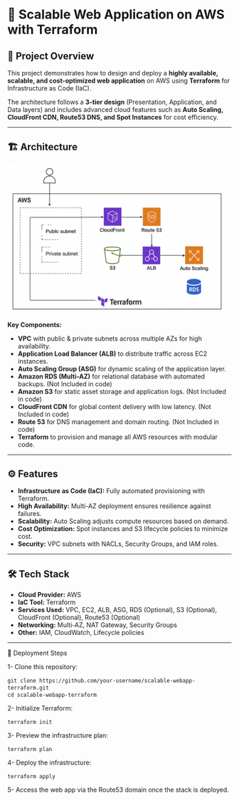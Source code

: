# 🚀 Scalable Web Application on AWS with Terraform

## 📌 Project Overview
This project demonstrates how to design and deploy a **highly available, scalable, and cost-optimized web application** on AWS using **Terraform** for Infrastructure as Code (IaC).

The architecture follows a **3-tier design** (Presentation, Application, and Data layers) and includes advanced cloud features such as **Auto Scaling, CloudFront CDN, Route53 DNS, and Spot Instances** for cost efficiency.

---

## 🏗️ Architecture

![AWS Architecture Diagram](./Architecture%20Diagram.png)

**Key Components:**
- **VPC** with public & private subnets across multiple AZs for high availability.
- **Application Load Balancer (ALB)** to distribute traffic across EC2 instances.
- **Auto Scaling Group (ASG)** for dynamic scaling of the application layer.
- **Amazon RDS (Multi-AZ)** for relational database with automated backups. (Not Included in code)
- **Amazon S3** for static asset storage and application logs. (Not Included in code)
- **CloudFront CDN** for global content delivery with low latency. (Not Included in code)
- **Route 53** for DNS management and domain routing. (Not Included in code)
- **Terraform** to provision and manage all AWS resources with modular code.

---

## ⚙️ Features

- **Infrastructure as Code (IaC):** Fully automated provisioning with Terraform.
- **High Availability:** Multi-AZ deployment ensures resilience against failures.
- **Scalability:** Auto Scaling adjusts compute resources based on demand.
- **Cost Optimization:** Spot instances and S3 lifecycle policies to minimize cost.
- **Security:** VPC subnets with NACLs, Security Groups, and IAM roles.

---

## 🛠️ Tech Stack

- **Cloud Provider:** AWS  
- **IaC Tool:** Terraform  
- **Services Used:** VPC, EC2, ALB, ASG, RDS (Optional), S3 (Optional), CloudFront (Optional), Route53 (Optional)  
- **Networking:** Multi-AZ, NAT Gateway, Security Groups  
- **Other:** IAM, CloudWatch, Lifecycle policies  

---

🚀 Deployment Steps

1- Clone this repository:

~~~
git clone https://github.com/your-username/scalable-webapp-terraform.git
cd scalable-webapp-terraform
~~~

2- Initialize Terraform:

~~~
terraform init
~~~

3- Preview the infrastructure plan:

~~~
terraform plan
~~~

4- Deploy the infrastructure:

~~~
terraform apply
~~~

5- Access the web app via the Route53 domain once the stack is deployed.